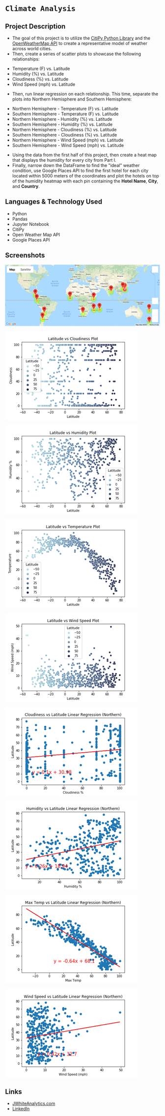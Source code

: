 # `Climate Analysis`

## Project Description

-  The goal of this project is to utilize the [CitiPy Python Library](https://pypi.python.org/pypi/citipy) and the [OpenWeatherMap API](https://openweathermap.org/api) to create a representative model of weather across world cities.
- Then, create a series of scatter plots to showcase the following relationships:
* Temperature (F) vs. Latitude
* Humidity (%) vs. Latitude
* Cloudiness (%) vs. Latitude
* Wind Speed (mph) vs. Latitude
- Then, run linear regression on each relationship. This time, separate the plots into Northern Hemisphere and Southern Hemisphere:
* Northern Hemisphere - Temperature (F) vs. Latitude
* Southern Hemisphere - Temperature (F) vs. Latitude
* Northern Hemisphere - Humidity (%) vs. Latitude
* Southern Hemisphere - Humidity (%) vs. Latitude
* Northern Hemisphere - Cloudiness (%) vs. Latitude
* Southern Hemisphere - Cloudiness (%) vs. Latitude
* Northern Hemisphere - Wind Speed (mph) vs. Latitude
* Southern Hemisphere - Wind Speed (mph) vs. Latitude
- Using the data from the first half of this project, then create a heat map that displays the humidity for every city from Part I.
- Finally, narrow down the DataFrame to find the "ideal" weather condition, use Google Places API to find the first hotel for each city located within 5000 meters of the coordinates and plot the hotels on top of the humidity heatmap with each pin containing the **Hotel Name**, **City**, and **Country**.


## Languages & Technology Used

- Python
- Pandas
- Jupyter Notebook
- CitiPy
- Open Weather Map API
- Google Places API

## Screenshots
![image](/Images/Hotel_Map.png)

![image](/Images/latitude_vs_cloudiness.png)

![image](/Images/latitude_vs_humidity.png)

![image](/Images/latitude_vs_temp.png)

![image](/Images/latitude_vs_windspeed.png)

![image](/Images/northern_cloudiness_latitude.png)

![image](/Images/northern_humidity_latitude.png)

![image](/Images/northern_temp_latitude.png)

![image](/Images/northern_windspeed_latitude.png)

## Links
- [JWhiteAnalytics.com](https://jwhiteanalytics.com)
- [LinkedIn](https://www.linkedin.com/in/jimmywhite1987)
